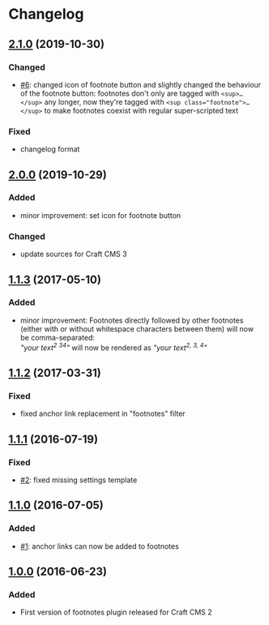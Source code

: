 # Changelog

<!--## [Unreleased](https://github.com/Vierbeuter/craft-footnotes/compare/master...develop)-->

## [2.1.0](https://github.com/Vierbeuter/craft-footnotes/tree/2.1.0) (2019-10-30)

### Changed
 - [#6](https://github.com/Vierbeuter/craft-footnotes/issues/6): changed icon of footnote button and slightly changed the behaviour of the footnote button: footnotes don't only are tagged with `<sup>…</sup>` any longer, now they're tagged with `<sup class="footnote">…</sup>` to make footnotes coexist with regular super-scripted text

### Fixed
 - changelog format

## [2.0.0](https://github.com/Vierbeuter/craft-footnotes/tree/2.0.0) (2019-10-29)

### Added
 - minor improvement: set icon for footnote button

### Changed
 - update sources for Craft CMS 3

## [1.1.3](https://github.com/Vierbeuter/craft-footnotes/tree/1.1.3) (2017-05-10)

### Added
 - minor improvement: Footnotes directly followed by other footnotes (either with or without whitespace characters between them) will now be comma-separated:  
*"your text<sup>2</sup> <sup>3</sup><sup>4</sup>"* will now be rendered as *"your text<sup>2, 3, 4</sup>"*

## [1.1.2](https://github.com/Vierbeuter/craft-footnotes/tree/1.1.2) (2017-03-31)

### Fixed
 - fixed anchor link replacement in "footnotes" filter

## [1.1.1](https://github.com/Vierbeuter/craft-footnotes/tree/1.1.1) (2016-07-19)

### Fixed
- [#2](https://github.com/Vierbeuter/craft-footnotes/issues/2): fixed missing settings template

## [1.1.0](https://github.com/Vierbeuter/craft-footnotes/tree/1.1.0) (2016-07-05)

### Added
 - [#1](https://github.com/Vierbeuter/craft-footnotes/issues/1): anchor links can now be added to footnotes

## [1.0.0](https://github.com/Vierbeuter/craft-footnotes/tree/1.0.0) (2016-06-23)

### Added
- First version of footnotes plugin released for Craft CMS 2

